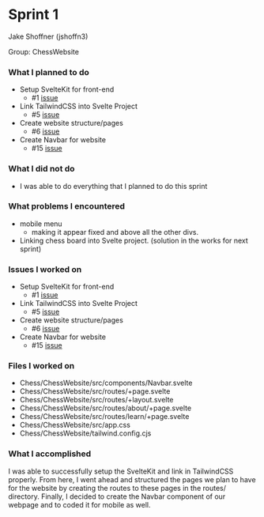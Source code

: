 # Sprint 1

Jake Shoffner (jshoffn3) 

Group: ChessWebsite

### What I planned to do
- Setup SvelteKit for front-end
    * #1 [issue](https://github.com/utk-cs340-fall22/Chess/issues/1)
- Link TailwindCSS into Svelte Project
    * #5 [issue](https://github.com/utk-cs340-fall22/Chess/issues/5)
- Create website structure/pages
    * #6 [issue](https://github.com/utk-cs340-fall22/Chess/issues/6)
- Create Navbar for website
    * #15 [issue](https://github.com/utk-cs340-fall22/Chess/issues/15)


### What I did not do
- I was able to do everything that I planned to do this sprint

### What problems I encountered
- mobile menu
    * making it appear fixed and above all the other divs.
- Linking chess board into Svelte project. (solution in the works for next sprint)

### Issues I worked on
- Setup SvelteKit for front-end
    * #1 [issue](https://github.com/utk-cs340-fall22/Chess/issues/1)
- Link TailwindCSS into Svelte Project
    * #5 [issue](https://github.com/utk-cs340-fall22/Chess/issues/5)
- Create website structure/pages
    * #6 [issue](https://github.com/utk-cs340-fall22/Chess/issues/6)
- Create Navbar for website
    * #15 [issue](https://github.com/utk-cs340-fall22/Chess/issues/15)

### Files I worked on
- Chess/ChessWebsite/src/components/Navbar.svelte
- Chess/ChessWebsite/src/routes/+page.svelte
- Chess/ChessWebsite/src/routes/+layout.svelte
- Chess/ChessWebsite/src/routes/about/+page.svelte
- Chess/ChessWebsite/src/routes/learn/+page.svelte
- Chess/ChessWebsite/src/app.css
- Chess/ChessWebsite/tailwind.config.cjs

### What I accomplished
I was able to successfully setup the SvelteKit and link in TailwindCSS properly. From here, I went ahead and structured the pages we plan to have for the website by creating the routes to these pages in the routes/ directory. Finally, I decided to create the Navbar component of our webpage and to coded it for mobile as well.